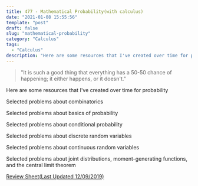 ```yaml
---
title: 477 - Mathematical Probability(with calculus)
date: "2021-01-08 15:55:56"
template: "post"
draft: false
slug: "mathematical-probability"
category: "Calculus"
tags:
  - "Calculus"
description: "Here are some resources that I've created over time for probability."
---
```

> "It is such a good thing that everything has a 50-50 chance of happening; it either happens, or it doesn't."

Here are some resources that I've created over time for probability

Selected problems about combinatorics

Selected problems about basics of probability

Selected problems about conditional probability

Selected problems about discrete random variables

Selected problems about continuous random variables

Selected problems about joint distributions, moment-generating functions, and the central limit theorem

[Review Sheet(Last Updated 12/09/2019)](/media/Review-Midterm-2.pdf)